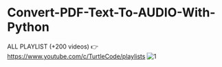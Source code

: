 # Convert-PDF-Text-To-AUDIO-With-Python
ALL PLAYLIST (+200 videos) 👉 https://www.youtube.com/c/TurtleCode/playlists
![1](https://user-images.githubusercontent.com/85156399/185793021-24549178-6bdf-425b-8614-a600de2bdea6.png)
